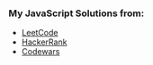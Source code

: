 ### My JavaScript Solutions from:

- [LeetCode](https://leetcode.com)
- [HackerRank](https://www.hackerrank.com)
- [Codewars](https://www.codewars.com)
